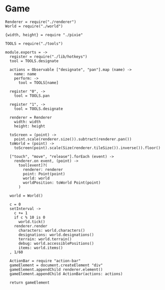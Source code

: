 Game
====

    Renderer = require("./renderer")
    World = require("./world")

    {width, height} = require "./pixie"

    TOOLS = require("./tools")

    module.exports = ->
      register = require("./lib/hotkeys")
      tool = TOOLS.designate

      actions = Observable ["designate", "pan"].map (name) ->
        name: name
        perform: ->
          tool = TOOLS[name]

      register "0", ->
        tool = TOOLS.pan

      register "1", ->
        tool = TOOLS.designate

      renderer = Renderer
        width: width
        height: height

      toScreen = (point) ->
        point.scale(renderer.size()).subtract(renderer.pan())
      toWorld = (point) ->
        toScreen(point).scale(Size(renderer.tileSize()).inverse()).floor()

      ["touch", "move", "release"].forEach (event) ->
        renderer.on event, (point) ->
          tool[event]?(
            renderer: renderer
            point: Point(point)
            world: world
            worldPosition: toWorld Point(point)
          )

      world = World()

      c = 0
      setInterval ->
        c += 1
        if c % 10 is 0
          world.tick()
        renderer.render
          characters: world.characters()
          designations: world.designations()
          terrain: world.terrain()
          debug: world.accessiblePositions()
          items: world.items()
      , 1/60

      ActionBar = require "action-bar"
      gameElement = document.createElement "div"
      gameElement.appendChild renderer.element()
      gameElement.appendChild ActionBar(actions: actions)

      return gameElement
